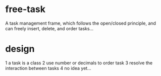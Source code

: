 # free-task
A task management frame, which follows the open/closed principle, and can freely insert, delete, and order tasks...

# design
1 a task is a class
2 use number or decimals to order task
3 resolve the interaction between tasks
4 no idea yet...
